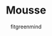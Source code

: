 ---
layout: post
title: "Mousse"
permalink: /musse/
type: ["Sobremesa"]
description: "Mousse de chocolate vegana com nozes crocantes"
image: "/assets/img/musse.jpeg"
serve: 6 taças de sobremesa
diet: ["s-gluten","s-soja"]
time-total: 50
time-prepar: 20
time-confe: 30
calorias:
proteinas:
lipidos:
hidratos:
author: fitgreenmind
ingredients: 
  - 150ml | aquafaba (água da cozedura do grão de bico)
  - 150gr de chocolate negro (70%)
  - Nozes a gosto 
instructions:
  - Bater em castelo as aquafaba (como se fosse clara de ovo). Estará pronto quando virar a taça e já não cair.
  - Derreter o chocolate em banho maria.
  - Depois do chocolate estar derretido, verter devagarinho para a tassa onde a aquafaba foi batida. Ir envolvendo.
  - Quando já tiver tudo bem envolvido, divida a musse por várias tassas.
  - Depois, é só picar numas nozes e meter por cima.
  - Levar ao frio, e estará pronto a comer.
---